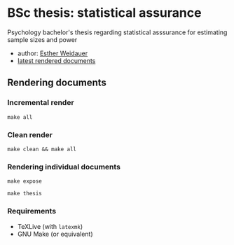 # BSc thesis: statistical assurance

Psychology bachelor's thesis regarding statistical asssurance for estimating sample sizes and power

- author: [Esther Weidauer](https://www.selfawaresoup.com)
- [latest rendered documents](https://github.com/selfawaresoup/bsc-statistical-assurance/releases/latest)

## Rendering documents

### Incremental render

```
make all
```

### Clean render

```
make clean && make all
```

### Rendering individual documents

```
make expose
```

```
make thesis
```

### Requirements

- TeXLive (with `latexmk`)
- GNU Make (or equivalent)
